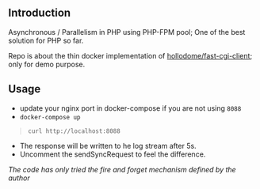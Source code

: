 ##  Introduction

Asynchronous / Parallelism in PHP using PHP-FPM pool; One of the best solution for PHP so far.

Repo is about the thin docker implementation of [hollodome/fast-cgi-client](https://github.com/hollodotme/fast-cgi-client); only for demo purpose.

## Usage

- update your nginx port in docker-compose if you are not using `8088`
- `docker-compose up`

> `curl http://localhost:8088`

- The response will be written to he log stream after 5s.
- Uncomment the sendSyncRequest to feel the difference.


*The code has only tried the fire and forget mechanism defined by the author*
